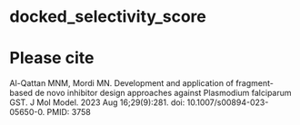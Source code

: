 # docked_selectivity_score
# **Please cite**
Al-Qattan MNM, Mordi MN. Development and application of fragment-based de novo inhibitor design approaches against Plasmodium falciparum GST. J Mol Model. 2023 Aug 16;29(9):281. doi: 10.1007/s00894-023-05650-0. PMID: 3758
